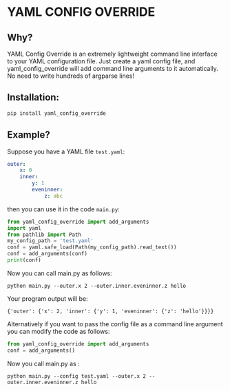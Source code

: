 # YAML CONFIG OVERRIDE
## Why?
YAML Config Override is an extremely lightweight command line interface to your YAML configuration file.
Just create a yaml config file, and yaml_config_override will add command line arguments to it automatically. No need to write hundreds of argparse lines!

## Installation:
```bash
pip install yaml_config_override
```

## Example?
Suppose you have a YAML file `test.yaml`:
```yaml
outer:
    x: 0
    inner:
        y: 1
        eveninner:
            z: abc
```
then you can use it in the code `main.py`:
```python
from yaml_config_override import add_arguments
import yaml
from pathlib import Path
my_config_path = 'test.yaml'
conf = yaml.safe_load(Path(my_config_path).read_text())
conf = add_arguments(conf)
print(conf)
```
Now you can call main.py as follows:
```
python main.py --outer.x 2 --outer.inner.eveninner.z hello
```
Your program output will be:
```
{'outer': {'x': 2, 'inner': {'y': 1, 'eveninner': {'z': 'hello'}}}}
```

Alternatively if you want to pass the config file as a command line argument you can modify the code as follows:
```python
from yaml_config_override import add_arguments
conf = add_arguments()
```

Now you call main.py as :
```
python main.py --config test.yaml --outer.x 2 --outer.inner.eveninner.z hello
```
